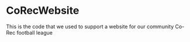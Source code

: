 # CoRecWebsite
This is the code that we used to support a website for our community Co-Rec football league
